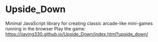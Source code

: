 # Upside_Down
Minimal JavaScript library for creating classic arcade-like mini-games running in the browser
Play the game: https://jiaying330.github.io/Upside_Down/index.html?upside_down/
